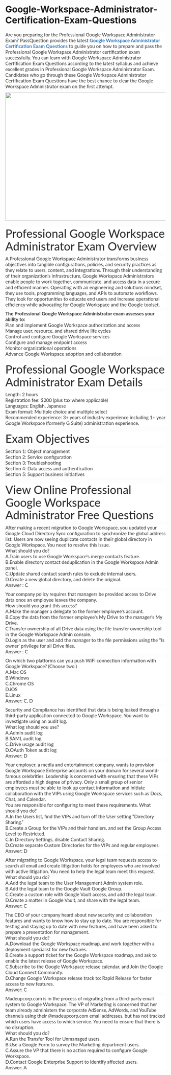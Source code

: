 # Google-Workspace-Administrator-Certification-Exam-Questions
<p>
	<span style="font-size:12px;font-weight:normal;">
	<p style="box-sizing:border-box;margin-top:0px;margin-bottom:10px;color:#333333;font-family:Lato;font-size:15px;white-space:normal;background-color:#FFFFFF;">
		Are you preparing for the Professional Google Workspace Administrator Exam? PassQuestion provides the latest&nbsp;<span style="box-sizing:border-box;font-weight:700;"><a href="https://www.passquestion.com/google-workspace-administrator.html" style="box-sizing:border-box;background-color:transparent;color:#337AB7;text-decoration-line:none;">Google Workspace Administrator Certification Exam Questions</a></span>&nbsp;to guide you on how to prepare and pass the Professional Google Workspace Administrator certification exam successfully. You can learn with Google Workspace Administrator Certification Exam Questions according to the latest syllabus and achieve excellent grades in Professional Google Workspace Administrator Exam. Candidates who go through these Google Workspace Administrator Certification Exam Questions have the best chance to clear the Google Workspace Administrator exam on the first attempt.
	</p>
	<p style="box-sizing:border-box;margin-top:0px;margin-bottom:10px;color:#333333;font-family:Lato;font-size:15px;white-space:normal;background-color:#FFFFFF;">
		<img alt="" src="https://www.passquestion.com/uploads/pqcom/images/20220817/4e17d8e9407e8d960ab53e4ef5135da7.png" style="box-sizing:border-box;vertical-align:middle;max-width:100%;height:402px;width:600px;" />
	</p>
	<h1 style="box-sizing:border-box;margin:20px 0px 10px;font-size:36px;font-family:Lato;font-weight:500;line-height:1.1;color:#333333;white-space:normal;background-color:#FFFFFF;">
		Professional Google Workspace Administrator Exam Overview
	</h1>
	<p style="box-sizing:border-box;margin-top:0px;margin-bottom:10px;color:#333333;font-family:Lato;font-size:15px;white-space:normal;background-color:#FFFFFF;">
		A Professional Google Workspace Administrator transforms business objectives into tangible configurations, policies, and security practices as they relate to users, content, and integrations. Through their understanding of their organization's infrastructure, Google Workspace Administrators enable people to work together, communicate, and access data in a secure and efficient manner. Operating with an engineering and solutions mindset, they use tools, programming languages, and APIs to automate workflows. They look for opportunities to educate end users and increase operational efficiency while advocating for Google Workspace and the Google toolset.
	</p>
	<p style="box-sizing:border-box;margin-top:0px;margin-bottom:10px;color:#333333;font-family:Lato;font-size:15px;white-space:normal;background-color:#FFFFFF;">
		<span style="box-sizing:border-box;font-weight:700;">The Professional Google Workspace Administrator exam assesses your ability to:</span><br style="box-sizing:border-box;" />
Plan and implement Google Workspace authorization and access<br style="box-sizing:border-box;" />
Manage user, resource, and shared drive life cycles<br style="box-sizing:border-box;" />
Control and configure Google Workspace services<br style="box-sizing:border-box;" />
Configure and manage endpoint access<br style="box-sizing:border-box;" />
Monitor organizational operations<br style="box-sizing:border-box;" />
Advance Google Workspace adoption and collaboration
	</p>
	<h1 style="box-sizing:border-box;margin:20px 0px 10px;font-size:36px;font-family:Lato;font-weight:500;line-height:1.1;color:#333333;white-space:normal;background-color:#FFFFFF;">
		Professional Google Workspace Administrator Exam Details
	</h1>
	<p style="box-sizing:border-box;margin-top:0px;margin-bottom:10px;color:#333333;font-family:Lato;font-size:15px;white-space:normal;background-color:#FFFFFF;">
		Length: 2 hours<br style="box-sizing:border-box;" />
Registration fee: $200 (plus tax where applicable)<br style="box-sizing:border-box;" />
Languages: English, Japanese<br style="box-sizing:border-box;" />
Exam format: Multiple choice and multiple select<br style="box-sizing:border-box;" />
Recommended experience: 3+ years of industry experience including 1+ year Google Workspace (formerly G Suite) administration experience.
	</p>
	<h1 style="box-sizing:border-box;margin:20px 0px 10px;font-size:36px;font-family:Lato;font-weight:500;line-height:1.1;color:#333333;white-space:normal;background-color:#FFFFFF;">
		Exam Objectives
	</h1>
	<p style="box-sizing:border-box;margin-top:0px;margin-bottom:10px;color:#333333;font-family:Lato;font-size:15px;white-space:normal;background-color:#FFFFFF;">
		Section 1: Object management<br style="box-sizing:border-box;" />
Section 2: Service configuration<br style="box-sizing:border-box;" />
Section 3: Troubleshooting<br style="box-sizing:border-box;" />
Section 4: Data access and authentication<br style="box-sizing:border-box;" />
Section 5: Support business initiatives
	</p>
	<h1 style="box-sizing:border-box;margin:20px 0px 10px;font-size:36px;font-family:Lato;font-weight:500;line-height:1.1;color:#333333;white-space:normal;background-color:#FFFFFF;">
		View Online Professional Google Workspace Administrator Free Questions
	</h1>
	<p style="box-sizing:border-box;margin-top:0px;margin-bottom:10px;color:#333333;font-family:Lato;font-size:15px;white-space:normal;background-color:#FFFFFF;">
		After making a recent migration to Google Workspace, you updated your Google Cloud Directory Sync configuration to synchronize the global address list. Users are now seeing duplicate contacts in their global directory in Google Workspace. You need to resolve this issue.<br style="box-sizing:border-box;" />
What should you do?<br style="box-sizing:border-box;" />
A.Train users to use Google Workspace's merge contacts feature.<br style="box-sizing:border-box;" />
B.Enable directory contact deduplication in the Google Workspace Admin panel.<br style="box-sizing:border-box;" />
C.Update shared contact search rules to exclude internal users.<br style="box-sizing:border-box;" />
D.Create a new global directory, and delete the original.<br style="box-sizing:border-box;" />
Answer : C
	</p>
	<p style="box-sizing:border-box;margin-top:0px;margin-bottom:10px;color:#333333;font-family:Lato;font-size:15px;white-space:normal;background-color:#FFFFFF;">
		Your company policy requires that managers be provided access to Drive data once an employee leaves the company.<br style="box-sizing:border-box;" />
How should you grant this access?<br style="box-sizing:border-box;" />
A.Make the manager a delegate to the former employee's account.<br style="box-sizing:border-box;" />
B.Copy the data from the former employee's My Drive to the manager's My Drive.<br style="box-sizing:border-box;" />
C.Transfer ownership of all Drive data using the file transfer ownership tool in the Google Workspace Admin console.<br style="box-sizing:border-box;" />
D.Login as the user and add the manager to the file permissions using the ''Is owner' privilege for all Drive files.<br style="box-sizing:border-box;" />
Answer : C
	</p>
	<p style="box-sizing:border-box;margin-top:0px;margin-bottom:10px;color:#333333;font-family:Lato;font-size:15px;white-space:normal;background-color:#FFFFFF;">
		On which two platforms can you push WiFi connection information with Google Workspace? (Choose two.)<br style="box-sizing:border-box;" />
A.Mac OS<br style="box-sizing:border-box;" />
B.Windows<br style="box-sizing:border-box;" />
C.Chrome OS<br style="box-sizing:border-box;" />
D.iOS<br style="box-sizing:border-box;" />
E.Linux<br style="box-sizing:border-box;" />
Answer: C, D
	</p>
	<p style="box-sizing:border-box;margin-top:0px;margin-bottom:10px;color:#333333;font-family:Lato;font-size:15px;white-space:normal;background-color:#FFFFFF;">
		Security and Compliance has identified that data is being leaked through a third-party application connected to Google Workspace. You want to investigate using an audit log.<br style="box-sizing:border-box;" />
What log should you use?<br style="box-sizing:border-box;" />
A.Admin audit log<br style="box-sizing:border-box;" />
B.SAML audit log<br style="box-sizing:border-box;" />
C.Drive usage audit log<br style="box-sizing:border-box;" />
D.OAuth Token audit log<br style="box-sizing:border-box;" />
Answer: D
	</p>
	<p style="box-sizing:border-box;margin-top:0px;margin-bottom:10px;color:#333333;font-family:Lato;font-size:15px;white-space:normal;background-color:#FFFFFF;">
		Your employer, a media and entertainment company, wants to provision Google Workspace Enterprise accounts on your domain for several world-famous celebrities. Leadership is concerned with ensuring that these VIPs are afforded a high degree of privacy. Only a small group of senior employees must be able to look up contact information and initiate collaboration with the VIPs using Google Workspace services such as Docs, Chat, and Calendar.<br style="box-sizing:border-box;" />
You are responsible for configuring to meet these requirements. What should you do?<br style="box-sizing:border-box;" />
A.In the Users list, find the VIPs and turn off the User setting “Directory Sharing.”<br style="box-sizing:border-box;" />
B.Create a Group for the VIPs and their handlers, and set the Group Access Level to Restricted.<br style="box-sizing:border-box;" />
C.In Directory Settings, disable Contact Sharing.<br style="box-sizing:border-box;" />
D.Create separate Custom Directories for the VIPs and regular employees.<br style="box-sizing:border-box;" />
Answer: D
	</p>
	<p style="box-sizing:border-box;margin-top:0px;margin-bottom:10px;color:#333333;font-family:Lato;font-size:15px;white-space:normal;background-color:#FFFFFF;">
		After migrating to Google Workspace, your legal team requests access to search all email and create litigation holds for employees who are involved with active litigation. You need to help the legal team meet this request.<br style="box-sizing:border-box;" />
What should you do?<br style="box-sizing:border-box;" />
A.Add the legal team to the User Management Admin system role.<br style="box-sizing:border-box;" />
B.Add the legal team to the Google Vault Google Group.<br style="box-sizing:border-box;" />
C.Create a custom role with Google Vault access, and add the legal team.<br style="box-sizing:border-box;" />
D.Create a matter in Google Vault, and share with the legal team.<br style="box-sizing:border-box;" />
Answer: C
	</p>
	<p style="box-sizing:border-box;margin-top:0px;margin-bottom:10px;color:#333333;font-family:Lato;font-size:15px;white-space:normal;background-color:#FFFFFF;">
		The CEO of your company heard about new security and collaboration features and wants to know how to stay up to date. You are responsible for testing and staying up to date with new features, and have been asked to prepare a presentation for management.<br style="box-sizing:border-box;" />
What should you do?<br style="box-sizing:border-box;" />
A.Download the Google Workspace roadmap, and work together with a deployment specialist for new features.<br style="box-sizing:border-box;" />
B.Create a support ticket for the Google Workspace roadmap, and ask to enable the latest release of Google Workspace.<br style="box-sizing:border-box;" />
C.Subscribe to the Google Workspace release calendar, and Join the Google Cloud Connect Community.<br style="box-sizing:border-box;" />
D.Change Google Workspace release track to: Rapid Release for faster access to new features.<br style="box-sizing:border-box;" />
Answer: C
	</p>
	<p style="box-sizing:border-box;margin-top:0px;margin-bottom:10px;color:#333333;font-family:Lato;font-size:15px;white-space:normal;background-color:#FFFFFF;">
		Madeupcorp.com is in the process of migrating from a third-party email system to Google Workspace. The VP of Marketing is concerned that her team already administers the corporate AdSense, AdWords, and YouTube channels using their @madeupcorp.com email addresses, but has not tracked which users have access to which service. You need to ensure that there is no disruption.<br style="box-sizing:border-box;" />
What should you do?<br style="box-sizing:border-box;" />
A.Run the Transfer Tool for Unmanaged users.<br style="box-sizing:border-box;" />
B.Use a Google Form to survey the Marketing department users.<br style="box-sizing:border-box;" />
C.Assure the VP that there is no action required to configure Google Workspace.<br style="box-sizing:border-box;" />
D.Contact Google Enterprise Support to identify affected users.<br style="box-sizing:border-box;" />
Answer: A
	</p>
</span>
</p>
<p>
	<br />
</p>
